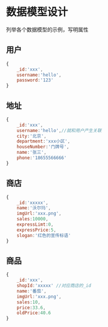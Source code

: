 # 数据模型设计

列举各个数据模型的示例，写明属性

## 用户

```js
{
    _id:'xxx',
    username:'hello',
    password:'123'
}
```

## 地址

```js
{
    _id:'xxx',
    username:'hello',//就和用户产生关联
    city:'北京',
    department:'xxx小区',
    houseNumber:'门牌号',
    name:'张三',
    phone:'18655566666'
}
```

## 商店

```js
{
    _id:'xxxxx',
    name:'沃尔玛',
    imgUrl:'xxx.png',
    sales:10000,
    expressLimt:0,
    expressPrice:5,
    slogan:'红色的宣传标语'
}
```

## 商品

```js
{
    _id:'xxx',
    shopId:'xxxxx' //对应商店的_id
    name:'番茄',
    imgUrl:'xxx.png',
    sales:10,
    price:33.6,
    oldPrice:40.6
}
```
